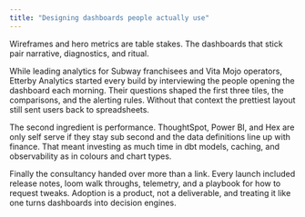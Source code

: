 ```yaml
---
title: "Designing dashboards people actually use"
---
```


Wireframes and hero metrics are table stakes. The dashboards that stick pair narrative, diagnostics, and ritual.

While leading analytics for Subway franchisees and Vita Mojo operators, Etterby Analytics started every build by interviewing the people opening the dashboard each morning. Their questions shaped the first three tiles, the comparisons, and the alerting rules. Without that context the prettiest layout still sent users back to spreadsheets.

The second ingredient is performance. ThoughtSpot, Power BI, and Hex are only self serve if they stay sub second and the data definitions line up with finance. That meant investing as much time in dbt models, caching, and observability as in colours and chart types.

Finally the consultancy handed over more than a link. Every launch included release notes, loom walk throughs, telemetry, and a playbook for how to request tweaks. Adoption is a product, not a deliverable, and treating it like one turns dashboards into decision engines.
